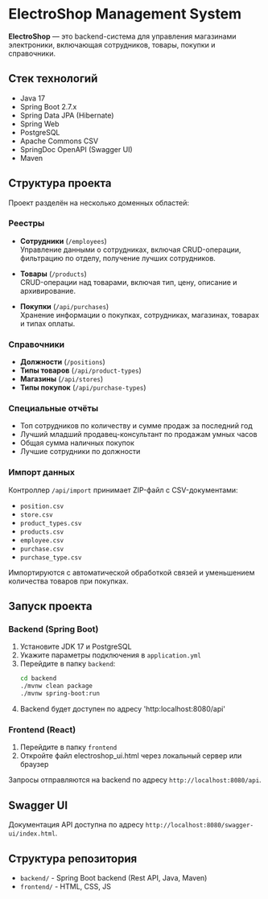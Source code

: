 # ElectroShop Management System

**ElectroShop** — это backend-система для управления магазинами электроники, включающая сотрудников, товары, покупки и справочники.

## Стек технологий

- Java 17
- Spring Boot 2.7.x
- Spring Data JPA (Hibernate)
- Spring Web
- PostgreSQL
- Apache Commons CSV
- SpringDoc OpenAPI (Swagger UI)
- Maven

## Структура проекта

Проект разделён на несколько доменных областей:

### Реестры

- **Сотрудники** (`/employees`)  
  Управление данными о сотрудниках, включая CRUD-операции, фильтрацию по отделу, получение лучших сотрудников.

- **Товары** (`/products`)  
  CRUD-операции над товарами, включая тип, цену, описание и архивирование.

- **Покупки** (`/api/purchases`)  
  Хранение информации о покупках, сотрудниках, магазинах, товарах и типах оплаты.

### Справочники

- **Должности** (`/positions`)
- **Типы товаров** (`/api/product-types`)
- **Магазины** (`/api/stores`)
- **Типы покупок** (`/api/purchase-types`)

### Специальные отчёты

- Топ сотрудников по количеству и сумме продаж за последний год
- Лучший младший продавец-консультант по продажам умных часов
- Общая сумма наличных покупок
- Лучшие сотрудники по должности

### Импорт данных

Контроллер `/api/import` принимает ZIP-файл с CSV-документами:

- `position.csv`
- `store.csv`
- `product_types.csv`
- `products.csv`
- `employee.csv`
- `purchase.csv`
- `purchase_type.csv`

Импортируются с автоматической обработкой связей и уменьшением количества товаров при покупках.

## Запуск проекта

### Backend (Spring Boot)

1. Установите JDK 17 и PostgreSQL
2. Укажите параметры подключения в `application.yml`
3. Перейдите в папку `backend`:
   ```bash
   cd backend
   ./mvnw clean package
   ./mvnw spring-boot:run
    ```
4. Backend будет доступен по адресу 'http:localhost:8080/api'

### Frontend (React)

1. Перейдите в папку `frontend`
2. Откройте файл electroshop_ui.html через локальный сервер или браузер

Запросы отправляются на backend по адресу `http://localhost:8080/api`.

## Swagger UI

Документация API доступна по адресу `http://localhost:8080/swagger-ui/index.html`.

## Структура репозитория

* `backend/` - Spring Boot backend (Rest API, Java, Maven)
* `frontend/` - HTML, CSS, JS